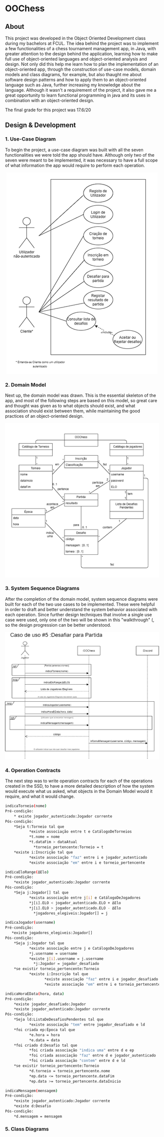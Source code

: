 # OOChess

## About

This project was developed in the Object Oriented Development class during my bachelors at FCUL. The idea behind the project was to implement a few functionalities of a chess tournament management app, in Java, with greater attention to the design behind the application, learning how to make full use of object-oriented languages and object-oriented analysis and design. Not only did this help me learn how to plan the implementation of an object-oriented app, through the construction of use-case models, domain models and class diagrams, for example, but also thaught me about software design patterns and how to apply them to an object-oriented language such as Java, further increasing my knowledge about the language. Although it wasn't a requirement of the project, it also gave me a great opportunity to learn functional programming in java and its uses in combination with an object-oriented design.

The final grade for this project was 17.6/20

## Design & Development

### 1. Use-Case Diagram

To begin the project, a use-case diagram was built with all the seven functionalities we were told the app should have. Although only two of the seven were meant to be implemented, it was necessary to have a full scope of what information the app would require to perform each operation.

<p align="center">
  <img src="https://github.com/JoaoAAnjos/OOChess/blob/main/rsc/casosUso.png">
</p>

### 2. Domain Model

Next up, the domain model was drawn. This is the essential skeleton of the app, and most of the following steps are based on this model, so great care and thought was given as to what objects should exist, and what association should exist between them, while maintaining the good practices of an object-oriented design.

<p align="center">
  <img src="https://github.com/JoaoAAnjos/OOChess/blob/main/rsc/modeloDominio.png">
</p>

### 3. System Sequence Diagrams

After the completion of the domain model, system sequence diagrams were built for each of the two use cases to be implemented. These were helpful in order to draft and better understand the system behavior associated with each operation. Since further design techniques that involve a single use case were used, only one of the two will be shown in this "walkthrough" (, so the design progression can be better understood.

<p align="center">
  <img src="https://github.com/JoaoAAnjos/OOChess/blob/main/rsc/cs5.png">
</p>

### 4. Operation Contracts

The next step was to write operation contracts for each of the operations created in the SSD, to have a more detailed description of how the system would execute what us asked, what objects in the Domain Model would it require, and what it would change.

```sh
indicaTorneio(nome)
Pré-condição:
    * existe jogador_autenticado:Jogador corrente
Pós-condição:
    *Seja t:Torneio tal que
           *existe associação entre t e CatálogoDeTorneios
           *t.nome = nome
           *t.dataFim > dataAtual
             *torneio_pertencente:Torneio = t
    *existe i:Inscrição tal que
           *existe associação "faz" entre i e jogador_autenticado
           *existe associação "em" entre i e torneio_pertencente
```
```sh
indicaEloRange(ΔElo)
Pré-condição:
    *existe jogador_autenticado:Jogador corrente
Pós-condição:
    *Seja j:Jogador[] tal que
           *exista associação entre j[i] e CatálogoDeJogadores
           *j[i].ELO < jogador_autenticado.ELO + ΔElo
           *j[i].ELO > jogador_autenticado.ELO - ΔElo
             *jogadores_elegiveis:Jogador[] = j

```
```sh
indicaJogador(username)
Pré-condição:
   *existe jogadores_elegiveis:Jogador[]
Pós-condição:
    *Seja j:Jogador tal que
           *existe associação entre j e CatálogoDeJogadores
           *j.username = username
           *existe j[i].username = j.username
             *j:Jogador = jogador_desafiado
    *se existir torneio_pertencente:Torneio
           *existe i:Inscrição tal que
                  *existe associação "faz" entre i e jogador_desafiado
                  *existe associação "em" entre i e torneio_pertencente

```
```sh
indicaHoraEData(hora, data)
Pré-condição:
    *existe jogador_desafiado:Jogador
    *existe jogador_autenticado:Jogador corrente
Pós-condição:
    *Seja ld:ListaDeDesafiosPendentes tal que
           *existe associação "tem" entre jogador_desafiado e ld
    *foi criada ep:Época tal que
           *e.hora = hora
           *e.data = data
    *foi criado d:Desafio tal que
           *foi criada associação "indica uma" entre d e ep
           *foi criada associação "faz" entre d e jogador_autenticado
           *foi criada associação "contem" entre d e ld
    *se existir torneio_pertencente:Torneio
           *d.torneio = torneio_pertencente.nome
           *ep.data <= torneio_pertencente.dataFim
           *ep.data >= torneio_pertencente.dataInicio
```
```sh
indicaMensagem(mensagem)
Pré-condição:
    *existe jogador_autenticado:Jogador corrente
    *existe d:Desafio
Pós-condição:
    *d.mensagem = mensagem
```

### 5. Class Diagrams

